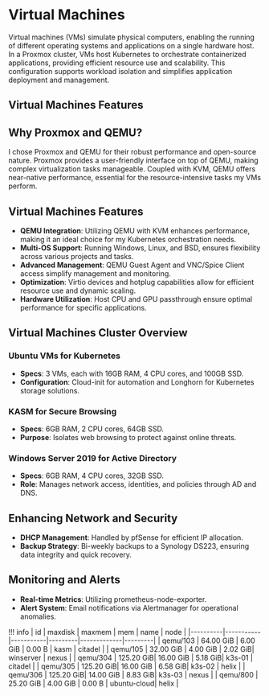 # Virtual Machines

Virtual machines (VMs) simulate physical computers, enabling the running of different operating systems and applications on a single hardware host. In a Proxmox cluster, VMs host Kubernetes to orchestrate containerized applications, providing efficient resource use and scalability. This configuration supports workload isolation and simplifies application deployment and management.

## Virtual Machines Features

## Why Proxmox and QEMU?

I chose Proxmox and QEMU for their robust performance and open-source nature. Proxmox provides a user-friendly interface on top of QEMU, making complex virtualization tasks manageable. Coupled with KVM, QEMU offers near-native performance, essential for the resource-intensive tasks my VMs perform.


## Virtual Machines Features

- **QEMU Integration**: Utilizing QEMU with KVM enhances performance, making it an ideal choice for my Kubernetes orchestration needs.
- **Multi-OS Support**: Running Windows, Linux, and BSD, ensures flexibility across various projects and tasks.
- **Advanced Management**: QEMU Guest Agent and VNC/Spice Client access simplify management and monitoring.
- **Optimization**: Virtio devices and hotplug capabilities allow for efficient resource use and dynamic scaling.
- **Hardware Utilization**: Host CPU and GPU passthrough ensure optimal performance for specific applications.

## Virtual Machines Cluster Overview

### Ubuntu VMs for Kubernetes

- **Specs**: 3 VMs, each with 16GB RAM, 4 CPU cores, and 100GB SSD.
- **Configuration**: Cloud-init for automation and Longhorn for Kubernetes storage solutions.

### KASM for Secure Browsing

- **Specs**: 6GB RAM, 2 CPU cores, 64GB SSD.
- **Purpose**: Isolates web browsing to protect against online threats.

### Windows Server 2019 for Active Directory

- **Specs**: 6GB RAM, 4 CPU cores, 32GB SSD.
- **Role**: Manages network access, identities, and policies through AD and DNS.

## Enhancing Network and Security

- **DHCP Management**: Handled by pfSense for efficient IP allocation.
- **Backup Strategy**: Bi-weekly backups to a Synology DS223, ensuring data integrity and quick recovery.

## Monitoring and Alerts

- **Real-time Metrics**: Utilizing prometheus-node-exporter.
- **Alert System**: Email notifications via Alertmanager for operational anomalies.

!!! info
    | id       | maxdisk   | maxmem    | mem     | name        | node    |
    |----------|-----------|-----------|---------|-------------|---------|
    | qemu/103 | 64.00 GiB | 6.00 GiB  | 0.00 B  | kasm        | citadel |
    | qemu/105 | 32.00 GiB | 4.00 GiB  | 2.02 GiB| winserver   | nexus   |
    | qemu/304 | 125.20 GiB| 16.00 GiB | 5.18 GiB| k3s-01      | citadel |
    | qemu/305 | 125.20 GiB| 16.00 GiB | 6.58 GiB| k3s-02      | helix   |
    | qemu/306 | 125.20 GiB| 14.00 GiB | 8.83 GiB| k3s-03      | nexus   |
    | qemu/800 | 25.20 GiB | 4.00 GiB  | 0.00 B  | ubuntu-cloud| helix   |

